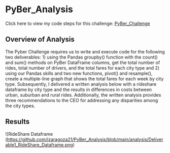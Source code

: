 # PyBer_Analysis
Click here to view my code steps for this challenge: [PyBer_Challenge](https://github.com/jzaragoza21/PyBer_Analysis/blob/main/PyBer_Challenge.ipynb)

## Overview of Analysis

The Pyber Challenge requires us to write and execute code for the following two deliverables: 1) using the Pandas groupby() function with the count() and sum() methods on PyBer DataFrame columns, get the total number of rides, total number of drivers, and the total fares for each city type and 2) using our Pandas skills and two new functions, pivot() and resample(), create a multiple-line graph that shows the total fares for each week by city type. Subsequently, I delivered a written analysis below with a rideshare dataframe by city type and the results in differences in costs between urban, suburban and rural rides. Additionally, the written analysis provides three recommendations to the CEO for addressing any disparities among the city types.

## Results



![RideShare Dataframe (https://github.com/jzaragoza21/PyBer_Analysis/blob/main/analysis/Deliverable1_RideShare_Dataframe.png)
